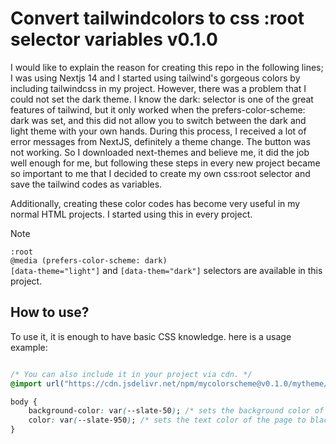 # Convert tailwindcolors to css :root selector variables v0.1.0

I would like to explain the reason for creating this repo in the following lines;
I was using Nextjs 14 and I started using tailwind's gorgeous colors by including tailwindcss in my project. However, there was a problem that I could not set the dark theme. I know the dark: selector is one of the great features of tailwind, but it only worked when the prefers-color-scheme: dark was set, and this did not allow you to switch between the dark and light theme with your own hands. During this process, I received a lot of error messages from NextJS, definitely a theme change. The button was not working. So I downloaded next-themes and believe me, it did the job well enough for me, but following these steps in every new project became so important to me that I decided to create my own css:root selector and save the tailwind codes as variables.

Additionally, creating these color codes has become very useful in my normal HTML projects. I started using this in every project.

> [!NOTE]   
> `:root`     
> `@media (prefers-color-scheme: dark)`    
> `[data-theme="light"]` and `[data-them="dark"]` selectors are available in this project.     

## How to use?

To use it, it is enough to have basic CSS knowledge. here is a usage example:

```css

/* You can also include it in your project via cdn. */
@import url("https://cdn.jsdelivr.net/npm/mycolorscheme@v0.1.0/mytheme/all/index.min.css")

body {
    background-color: var(--slate-50); /* sets the background color of the page to white for light and black for dark */
    color: var(--slate-950); /* sets the text color of the page to black for light and white for dark */
}
```